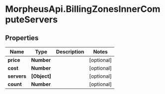 # MorpheusApi.BillingZonesInnerComputeServers

## Properties

Name | Type | Description | Notes
------------ | ------------- | ------------- | -------------
**price** | **Number** |  | [optional] 
**cost** | **Number** |  | [optional] 
**servers** | **[Object]** |  | [optional] 
**count** | **Number** |  | [optional] 


